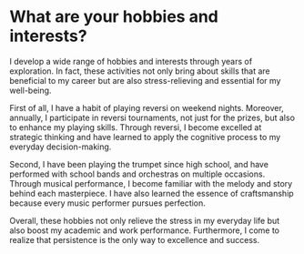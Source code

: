 # What are your hobbies and interests?

I develop a wide range of hobbies and interests through years of exploration. In fact, these activities not only bring about skills that are beneficial to my career but are also stress-relieving and essential for my well-being.

First of all, I have a habit of playing reversi on weekend nights. Moreover, annually, I participate in reversi tournaments, not just for the prizes, but also to enhance my playing skills. Through reversi, I become excelled at strategic thinking and have learned to apply the cognitive process to my everyday decision-making.

Second, I have been playing the trumpet since high school, and have performed with school bands and orchestras on multiple occasions. Through musical performance, I become familiar with the melody and story behind each masterpiece. I have also learned the essence of craftsmanship because every music performer pursues perfection.

Overall, these hobbies not only relieve the stress in my everyday life but also boost my academic and work performance. Furthermore, I come to realize that persistence is the only way to excellence and success.
